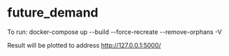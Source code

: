 # future_demand

To run: docker-compose up --build --force-recreate --remove-orphans -V

Result will be plotted to address http://127.0.0.1:5000/